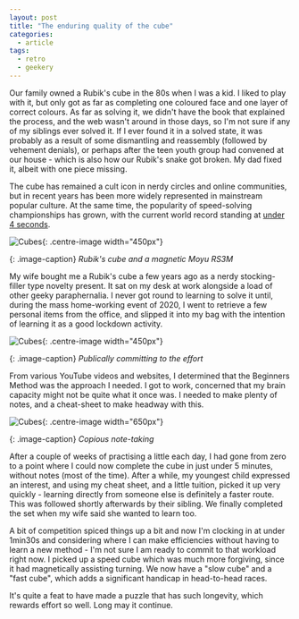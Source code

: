 ```yaml
---
layout: post
title: "The enduring quality of the cube"
categories:
  - article
tags:
  - retro
  - geekery
---
```


Our family owned a Rubik's cube in the 80s when I was a kid. I liked to play
with it, but only got as far as completing one coloured face and one layer of
correct colours. As far as solving it, we didn't have the book that explained
the process, and the web wasn't around in those days, so I'm not sure if any of
my siblings ever solved it. If I ever found it in a solved state, it was
probably as a result of some dismantling and reassembly (followed by vehement
denials), or perhaps after the teen youth group had convened at our house -
which is also how our Rubik's snake got broken. My dad fixed it, albeit with
one piece missing.

The cube has remained a cult icon in nerdy circles and online communities, but
in recent years has been more widely represented in mainstream popular culture.
At the same time, the popularity of speed-solving championships has grown, with
the current world record standing at [under 4 seconds](https://www.rubiks.com/en-us/speed-cubing).

![Cubes](/assets/images/cube.jpg){: .centre-image width="450px"}

{: .image-caption}
*Rubik's cube and a magnetic Moyu RS3M*

My wife bought me a Rubik's cube a few years ago as a nerdy stocking-filler
type novelty present. It sat on my desk at work alongside a load of other geeky
paraphernalia. I never got round to learning to solve it until, during the mass
home-working event of 2020, I went to retrieve a few personal items from the
office, and slipped it into my bag with the intention of learning it as a good
lockdown activity.

![Cubes](/assets/images/cubetoot.png){: .centre-image width="450px"}

{: .image-caption}
*Publically committing to the effort*

From various YouTube videos and websites, I determined that the Beginners
Method was the approach I needed. I got to work, concerned that my brain capacity
might not be quite what it once was. I needed to make plenty of notes, and a
cheat-sheet to make headway with this.

![Cubes](/assets/images/cubestudy.png){: .centre-image width="650px"}

{: .image-caption}
*Copious note-taking*

After a couple of weeks of practising a little each day, I had gone from zero
to a point where I could now complete the cube in just under 5 minutes, without
notes (most of the time). After a while, my youngest child expressed an
interest, and using my cheat sheet, and a little tuition, picked it up very
quickly - learning directly from someone else is definitely a faster route.
This was followed shortly afterwards by their sibling. We finally completed the
set when my wife said she wanted to learn too.

A bit of competition spiced things up a bit and now I'm clocking in at under
1min30s and considering where I can make efficiencies without having to learn a
new method - I'm not sure I am ready to commit to that workload right now. I
picked up a speed cube which was much more forgiving, since it had magnetically
assisting turning. We now have a "slow cube" and a "fast cube", which adds a
significant handicap in head-to-head races.

It's quite a feat to have made a puzzle that has such longevity, which rewards
effort so well. Long may it continue. 
